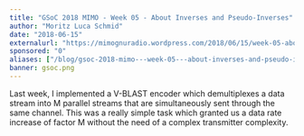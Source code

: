 ```yaml
---
title: "GSoC 2018 MIMO - Week 05 - About Inverses and Pseudo-Inverses"
author: "Moritz Luca Schmid"
date: "2018-06-15"
externalurl: "https://mimognuradio.wordpress.com/2018/06/15/week-05-about-inverses-and-pseudo-inverses/"
sponsored: "0"
aliases: ["/blog/gsoc-2018-mimo---week-05---about-inverses-and-pseudo-inverses", "/news/gsoc-2018-mimo---week-05---about-inverses-and-pseudo-inverses"]
banner: gsoc.png
---
```

Last week, I implemented a V-BLAST encoder which demultiplexes a data stream into M parallel streams that are simultaneously sent through the same channel. This was a really simple task which granted us a data rate increase of factor M without the need of a complex transmitter complexity.
<!--more-->
